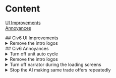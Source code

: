 # Content		
[UI Improvements](#civ6-ui-improvements)  		
[Annoyances](#civ6-annoyances)  		

<a name="civ6-ui-improvements"/>		
## Civ6 UI Improvements
<details>  
    <summary>Remove the intro logos</summary>  
    <p>  
    1. Download blank .bk2 file from [here](https://github.com/weeebr/civ6/blob/master/Base/Platforms/Windows/Movies/logos.bk2?raw=true)  
    2. Replace file in `..\Base\Platforms\Windows\Movies`
</p>
</details>

<a name="civ6-annoyances"/>		
## Civ6 Annoyances
<details>
    <summary>Turn off unit auto cycle</summary>
    <p>
    1. Go to `Documents/My Games/Sid Meyer's Civilization VI`. 
    2. Open `UserOptions.txt`
    3. change following value to 0: 
  ```ini
  ;Does the selection auto cycle to the next available unit? (0 = no, 1 = yes)  
  AutoUnitCycle 0
  ```
</p>
</details>

<details>
<summary>Remove the intro logos</summary>
    <p>  
    1. Download blank .bk2 file from [here](https://github.com/weeebr/civ6/blob/master/Base/Platforms/Windows/Movies/logos.bk2?raw=true)  
    2. Replace file in `..\Base\Platforms\Windows\Movies`
    </p>
</details>

<details>
    <summary>Turn off narrator during the loading screens</summary>
    <p>  
    1. Go to `..\Sid Meiers Civilization VI\Base\Assets\UI\FrontEnd`.
    2. Open `LoadScreen.lua`.
    3. Change lines 253-260 (comment out everything).
    </p>
</details>

<details>
    <summary>Stop the AI making same trade offers repeatedly</summary>
    <p>  
    1. Go to `..\Sid Meier's Civilization VI\Base\Assets\Gameplay\Data`.
    2. Open `GlobalParameters.xml`.
    3. Change values of following lines:
    ```xml  
    <Row Name="AI_TURNS_BETWEEN_FRIENDSHIP_OFFERS" Value="5" />  
    <Row Name="AI_TURNS_BETWEEN_PEACE_OFFERS" Value="3" />  
    <Row Name="AI_TURNS_BETWEEN_TRADES" Value="10" />  
    ```
    </p>
</details>
